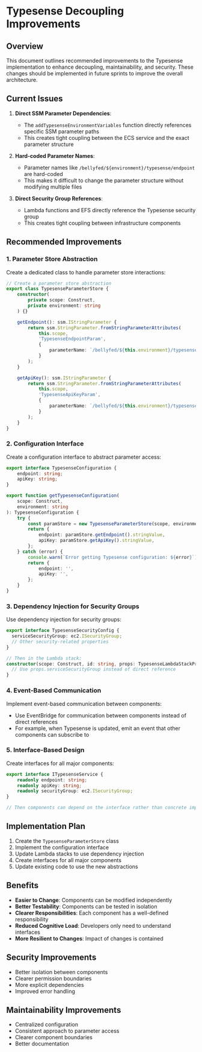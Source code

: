 # Typesense Decoupling Improvements

## Overview

This document outlines recommended improvements to the Typesense implementation to enhance decoupling, maintainability, and security. These changes should be implemented in future sprints to improve the overall architecture.

## Current Issues

1. **Direct SSM Parameter Dependencies**:

    - The `addTypesenseEnvironmentVariables` function directly references specific SSM parameter paths
    - This creates tight coupling between the ECS service and the exact parameter structure

2. **Hard-coded Parameter Names**:

    - Parameter names like `/bellyfed/${environment}/typesense/endpoint` are hard-coded
    - This makes it difficult to change the parameter structure without modifying multiple files

3. **Direct Security Group References**:
    - Lambda functions and EFS directly reference the Typesense security group
    - This creates tight coupling between infrastructure components

## Recommended Improvements

### 1. Parameter Store Abstraction

Create a dedicated class to handle parameter store interactions:

```typescript
// Create a parameter store abstraction
export class TypesenseParameterStore {
    constructor(
        private scope: Construct,
        private environment: string
    ) {}

    getEndpoint(): ssm.IStringParameter {
        return ssm.StringParameter.fromStringParameterAttributes(
            this.scope,
            'TypesenseEndpointParam',
            {
                parameterName: `/bellyfed/${this.environment}/typesense/endpoint`,
            }
        );
    }

    getApiKey(): ssm.IStringParameter {
        return ssm.StringParameter.fromStringParameterAttributes(
            this.scope,
            'TypesenseApiKeyParam',
            {
                parameterName: `/bellyfed/${this.environment}/typesense/api-key`,
            }
        );
    }
}
```

### 2. Configuration Interface

Create a configuration interface to abstract parameter access:

```typescript
export interface TypesenseConfiguration {
    endpoint: string;
    apiKey: string;
}

export function getTypesenseConfiguration(
    scope: Construct,
    environment: string
): TypesenseConfiguration {
    try {
        const paramStore = new TypesenseParameterStore(scope, environment);
        return {
            endpoint: paramStore.getEndpoint().stringValue,
            apiKey: paramStore.getApiKey().stringValue,
        };
    } catch (error) {
        console.warn(`Error getting Typesense configuration: ${error}`);
        return {
            endpoint: '',
            apiKey: '',
        };
    }
}
```

### 3. Dependency Injection for Security Groups

Use dependency injection for security groups:

```typescript
export interface TypesenseSecurityConfig {
  serviceSecurityGroup: ec2.ISecurityGroup;
  // Other security-related properties
}

// Then in the Lambda stack:
constructor(scope: Construct, id: string, props: TypesenseLambdaStackProps & TypesenseSecurityConfig) {
  // Use props.serviceSecurityGroup instead of direct reference
}
```

### 4. Event-Based Communication

Implement event-based communication between components:

- Use EventBridge for communication between components instead of direct references
- For example, when Typesense is updated, emit an event that other components can subscribe to

### 5. Interface-Based Design

Create interfaces for all major components:

```typescript
export interface ITypesenseService {
    readonly endpoint: string;
    readonly apiKey: string;
    readonly securityGroup: ec2.ISecurityGroup;
}

// Then components can depend on the interface rather than concrete implementations
```

## Implementation Plan

1. Create the `TypesenseParameterStore` class
2. Implement the configuration interface
3. Update Lambda stacks to use dependency injection
4. Create interfaces for all major components
5. Update existing code to use the new abstractions

## Benefits

- **Easier to Change**: Components can be modified independently
- **Better Testability**: Components can be tested in isolation
- **Clearer Responsibilities**: Each component has a well-defined responsibility
- **Reduced Cognitive Load**: Developers only need to understand interfaces
- **More Resilient to Changes**: Impact of changes is contained

## Security Improvements

- Better isolation between components
- Clearer permission boundaries
- More explicit dependencies
- Improved error handling

## Maintainability Improvements

- Centralized configuration
- Consistent approach to parameter access
- Clearer component boundaries
- Better documentation
